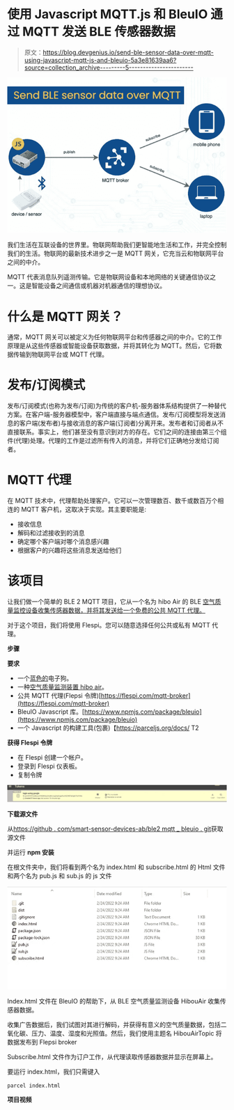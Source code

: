 # 使用 Javascript MQTT.js 和 BleuIO 通过 MQTT 发送 BLE 传感器数据

> 原文：<https://blog.devgenius.io/send-ble-sensor-data-over-mqtt-using-javascript-mqtt-js-and-bleuio-5a3e81639aa6?source=collection_archive---------5----------------------->

![](img/0cc7d9d31bb4ea64084020aafcf440e0.png)

我们生活在互联设备的世界里。物联网帮助我们更智能地生活和工作，并完全控制我们的生活。物联网的最新技术进步之一是 MQTT 网关，它充当云和物联网平台之间的中介。

MQTT 代表消息队列遥测传输。它是物联网设备和本地网络的关键通信协议之一。这是智能设备之间通信或机器对机器通信的理想协议。

# 什么是 MQTT 网关？

通常，MQTT 网关可以被定义为任何物联网平台和传感器之间的中介。它的工作原理是从这些传感器或智能设备获取数据，并将其转化为 MQTT。然后，它将数据传输到物联网平台或 MQTT 代理。

# 发布/订阅模式

发布/订阅模式(也称为发布/订阅)为传统的客户机-服务器体系结构提供了一种替代方案。在客户端-服务器模型中，客户端直接与端点通信。发布/订阅模型将发送消息的客户端(发布者)与接收消息的客户端(订阅者)分离开来。发布者和订阅者从不直接联系。事实上，他们甚至没有意识到对方的存在。它们之间的连接由第三个组件(代理)处理。代理的工作是过滤所有传入的消息，并将它们正确地分发给订阅者。

# MQTT 代理

在 MQTT 技术中，代理帮助处理客户。它可以一次管理数百、数千或数百万个相连的 MQTT 客户机，这取决于实现。其主要职能是:

*   接收信息
*   解码和过滤接收到的消息
*   确定哪个客户端对哪个消息感兴趣
*   根据客户的兴趣将这些消息发送给他们

# 该项目

让我们做一个简单的 BLE 2 MQTT 项目，它从一个名为 hibo Air 的 BLE [空气质量监控设备收集传感器数据，并将其发送给一个免费的公共 MQTT 代理。](https://www.hibouair.com/)

对于这个项目，我们将使用 Flespi。您可以随意选择任何公共或私有 MQTT 代理。

**步骤**

**要求**

*   一个[蓝色的](https://www.bleuio.com/)电子狗。
*   一种[空气质量监测装置 hibo air](https://www.hibouair.com/)。
*   公共 MQTT 代理(Flepsi 令牌)[https://flespi.com/mqtt-broker](https://flespi.com/mqtt-broker)
*   BleuIO Javascript 库。[https://www.npmjs.com/package/bleuio](https://www.npmjs.com/package/bleuio)
*   一个 Javascript 的构建工具(包裹)【https://parceljs.org/docs/ T2

**获得 Flespi 令牌**

*   在 Flespi 创建一个帐户。
*   登录到 Flespi 仪表板。
*   复制令牌

![](img/898e7a56ac721dcb39929df61cc31c68.png)

**下载源文件**

从[https://github . com/smart-sensor-devices-ab/ble2 mqtt _ bleuio . git](https://github.com/smart-sensor-devices-ab/ble2mqtt_bleuio.git)获取源文件

并运行 **npm 安装**

在根文件夹中，我们将看到两个名为 index.html 和 subscribe.html 的 Html 文件和两个名为 pub.js 和 sub.js 的 js 文件

![](img/05b1b2c564ed35d91057296c6b13ea76.png)

Index.html 文件在 BleuIO 的帮助下，从 BLE 空气质量监测设备 HibouAir 收集传感器数据。

收集广告数据后，我们试图对其进行解码，并获得有意义的空气质量数据，包括二氧化碳、压力、温度、湿度和光照值。然后，我们使用主题名 HibouAirTopic 将数据发布到 Flepsi broker

Subscribe.html 文件作为订户工作，从代理读取传感器数据并显示在屏幕上。

要运行 index.html，我们只需键入

```
parcel index.html
```

**项目视频**